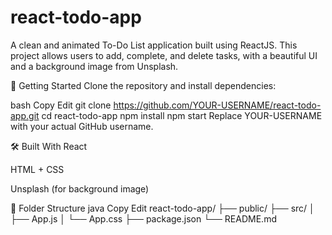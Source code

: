 # react-todo-app

A clean and animated To-Do List application built using ReactJS. This project allows users to add, complete, and delete tasks, with a beautiful UI and a background image from Unsplash.



🚀 Getting Started
Clone the repository and install dependencies:

bash
Copy
Edit
git clone https://github.com/YOUR-USERNAME/react-todo-app.git
cd react-todo-app
npm install
npm start
Replace YOUR-USERNAME with your actual GitHub username.

🛠️ Built With
React

HTML + CSS

Unsplash (for background image)

📂 Folder Structure
java
Copy
Edit
react-todo-app/
├── public/
├── src/
│   ├── App.js
│   └── App.css
├── package.json
└── README.md
